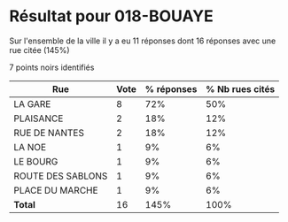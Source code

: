 # Résultat pour 018-BOUAYE

Sur l'ensemble de la ville il y a eu 11 réponses dont 16 réponses avec une rue citée (145%)

7 points noirs identifiés

| Rue | Vote | % réponses | % Nb rues cités|
|-----|------|------------|----------------|
| LA GARE | 8 | 72% | 50%|
| PLAISANCE | 2 | 18% | 12%|
| RUE DE NANTES | 2 | 18% | 12%|
| LA NOE | 1 | 9% | 6%|
| LE BOURG | 1 | 9% | 6%|
| ROUTE DES SABLONS | 1 | 9% | 6%|
| PLACE DU MARCHE | 1 | 9% | 6%|
| **Total** | 16 | 145% | 100%|
